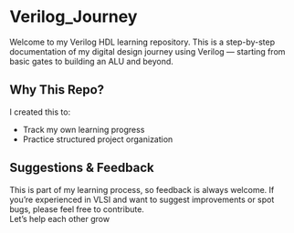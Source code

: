 # Verilog_Journey
Welcome to my Verilog HDL learning repository. This is a step-by-step documentation of my digital design journey using Verilog — starting from basic gates to building an ALU and beyond.


## Why This Repo?

I created this to:
- Track my own learning progress
- Practice structured project organization

## Suggestions & Feedback

This is part of my learning process, so feedback is always welcome.
If you’re experienced in VLSI and want to suggest improvements or spot bugs, please feel free to contribute.  
Let’s help each other grow 
